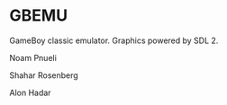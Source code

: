 # GBEMU
GameBoy classic emulator. Graphics powered by SDL 2.

Noam Pnueli

Shahar Rosenberg

Alon Hadar
